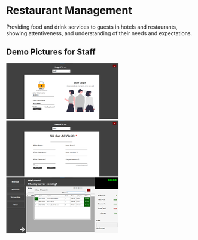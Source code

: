 # Restaurant Management

Providing food and drink services to guests in hotels and restaurants, showing attentiveness, and understanding of their needs and expectations.

## Demo Pictures for Staff
<img src="demo_picture_staff/login.png" height="150" width="300">&nbsp;&nbsp;<img src="demo_picture_staff/register.png" height="150" width="300">&nbsp;&nbsp;<img src="demo_picture_staff/view_products.png" height="150" width="300">

